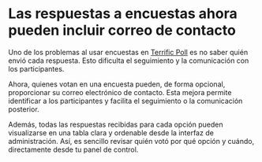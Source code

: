 # Las respuestas a encuestas ahora pueden incluir correo de contacto

Uno de los problemas al usar encuestas en [Terrific Poll](https://poll.terrific.com.mx) es no saber quién envió cada respuesta. Esto dificulta el seguimiento y la comunicación con los participantes.

Ahora, quienes votan en una encuesta pueden, de forma opcional, proporcionar su correo electrónico de contacto. Esta mejora permite identificar a los participantes y facilita el seguimiento o la comunicación posterior.

Además, todas las respuestas recibidas para cada opción pueden visualizarse en una tabla clara y ordenable desde la interfaz de administración. Así, es sencillo revisar quién votó por qué opción y cuándo, directamente desde tu panel de control.

